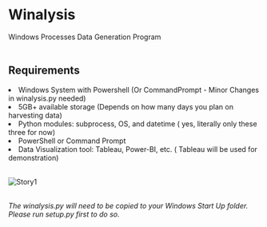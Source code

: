 # Winalysis
Windows Processes Data Generation Program
<br>
<br>
<h2>Requirements</h2>
<li>Windows System with Powershell (Or CommandPrompt - Minor Changes in winalysis.py needed)</li>
<li>5GB+ available storage (Depends on how many days you plan on harvesting data)</li>
<li>Python modules: subprocess, OS, and datetime ( yes, literally only these three for now)</li>
<li>PowerShell or Command Prompt</li>
<li>Data Visualization tool: Tableau, Power-BI, etc. ( Tableau will be used for demonstration)</li>
<br>

![Story1](https://github.com/n000b-n000b/winalysis/assets/72074802/9c87234a-9a5c-494f-b001-3119d28318c8)


<br>
<i>The winalysis.py will need to be copied to your Windows Start Up folder.</i>
<br>
<i>Please run setup.py first to do so.</i>
